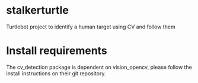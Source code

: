 # stalkerturtle

Turtlebot project to identify a human target using CV and follow them

# Install requirements

The cv_detection package is dependent on vision_opencv, please follow the install instructions on their git repository.